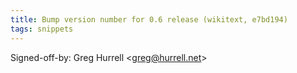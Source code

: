 ```yaml
---
title: Bump version number for 0.6 release (wikitext, e7bd194)
tags: snippets
---
```


Signed-off-by: Greg Hurrell &lt;greg@hurrell.net&gt;
